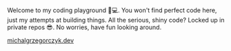 Welcome to my coding playground 👋💻. You won't find perfect code here, just my attempts at building things.
All the serious, shiny code? Locked up in private repos 😎.
No worries, have fun looking around.

[michalgrzegorczyk.dev](https://michalgrzegorczyk.dev/home)
